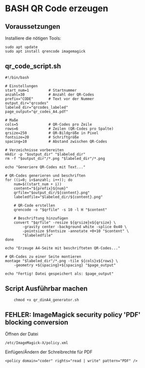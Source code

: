 # BASH QR Code erzeugen

## Voraussetzungen
Installiere die nötigen Tools:

```
sudo apt update
sudo apt install qrencode imagemagick
```


## qr_code_script.sh

```
#!/bin/bash

# Einstellungen
start_num=1         # Startnummer
anzahl=30           # Anzahl der QR-Codes
prefix="CODE"       # Text vor der Nummer
output_dir="qrcodes"
labeled_dir="qrcodes_labeled"
page_output="qr_codes_A4.pdf"

# Maße
cols=5              # QR-Codes pro Zeile
rows=6              # Zeilen (QR-Codes pro Spalte)
qrsize=250          # QR-Bildgröße in Pixel
fontsize=20         # Schriftgröße
spacing=10          # Abstand zwischen QR-Codes

# Verzeichnisse vorbereiten
mkdir -p "$output_dir" "$labeled_dir"
rm -f "$output_dir"/*.png "$labeled_dir"/*.png

echo "Generiere QR-Codes mit Text..."

# QR-Codes generieren und beschriften
for ((i=0; i<$anzahl; i++)); do
    num=$((start_num + i))
    content="${prefix}${num}"
    qrfile="$output_dir/${content}.png"
    labeledfile="$labeled_dir/${content}.png"

    # QR-Code erstellen
    qrencode -o "$qrfile" -s 10 -l H "$content"

    # Beschriftung hinzufügen
    convert "$qrfile" -resize ${qrsize}x${qrsize} \
        -gravity center -background white -splice 0x40 \
        -pointsize $fontsize -annotate +0+10 "$content" \
        "$labeledfile"
done

echo "Erzeuge A4-Seite mit beschrifteten QR-Codes..."

# QR-Codes zu einer Seite montieren
montage "$labeled_dir"/*.png -tile ${cols}x${rows} \
    -geometry +${spacing}+${spacing} "$page_output"

echo "Fertig! Datei gespeichert als: $page_output"
```

## Script Ausführbar machen

        chmod +x qr_dinA4_generator.sh

## FEHLER: ImageMagick security policy 'PDF' blocking conversion

Öffnen der Datei

    /etc/ImageMagick-X/policy.xml

Einfügen/Ändern der Schreibrechte für PDF

    <policy domain="coder" rights="read | write" pattern="PDF" />
